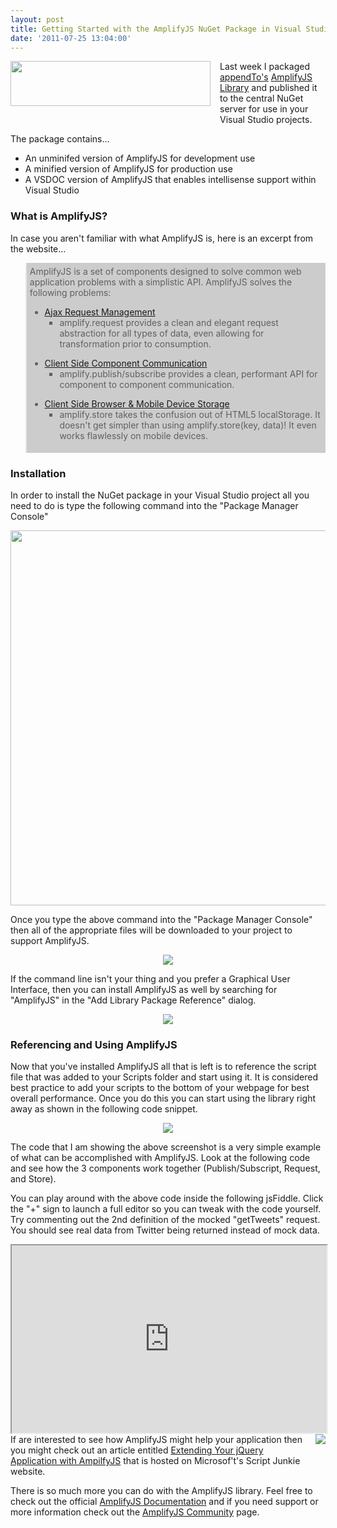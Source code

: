 ```yaml
---
layout: post
title: Getting Started with the AmplifyJS NuGet Package in Visual Studio
date: '2011-07-25 13:04:00'
---
```


<div class="separator" style="clear: both; text-align: left;">
<a href="http://amplifyjs.com/"><img border="0" height="72" src="http://1.bp.blogspot.com/-3o-RDSkTcqw/Tizmmsrug9I/AAAAAAAAJ40/gX5f9i8plYY/s320/Screen+Shot+2011-07-24+at+10.43.55+PM.png" style="float: left; padding-bottom: 15px; padding-right: 15px;" width="320" /></a>Last week I packaged <a href="http://appendto.com/" target="_blank">appendTo's</a> <a href="http://amplifyjs.com/">AmplifyJS Library</a> and published it to the central NuGet server for use in your Visual Studio projects. </div>

The package contains... 
<ul>
<li>An unminifed version of AmplifyJS for development use</li>
<li>A minified version of AmplifyJS for production use</li>
<li>A VSDOC version of AmplifyJS that enables intellisense support within Visual Studio</li>
</ul>

<h3>
What is AmplifyJS?</h3>

<div class="separator" style="clear: both; text-align: left;">
In case you aren't familiar with what AmplifyJS is, here is an&nbsp;excerpt&nbsp;from the website...</div>
<div class="separator" style="clear: both; text-align: left;">
</div>
<blockquote style="background-color: #cccccc; padding: 5px;">
AmplifyJS is a set of components designed to solve common web application problems with a simplistic API. AmplifyJS solves the following problems:

<ul>
<li><a href="http://amplifyjs.com/api/request/">Ajax Request Management</a>
<ul style="list-style-type: square;">
<li>amplify.request provides a clean and elegant request abstraction for all types of data, even allowing for transformation prior to consumption.</li>
</ul>
</li>
</ul>

<ul>
<li><a href="http://amplifyjs.com/api/pubsub/">Client Side Component Communication</a>
<ul style="list-style-type: square;">
<li>amplify.publish/subscribe provides a clean, performant API for component to component communication.</li>
</ul>
</li>
</ul>

<ul>
<li><a href="http://amplifyjs.com/api/store/">Client Side Browser &amp; Mobile Device Storage</a>
<ul style="list-style-type: square;">
<li>amplify.store takes the confusion out of HTML5 localStorage. It doesn't get simpler than using amplify.store(key, data)! It even works flawlessly on mobile devices.</li>
</ul>
</li>
</ul>
</blockquote>

<h3>
Installation</h3>

In order to install the NuGet package in your Visual Studio project all you need to do is type the following command into the "Package Manager Console"

<div class="separator" style="clear: both; text-align: center;">
<a href="http://nuget.org/List/Packages/AmplifyJS" imageanchor="1"><img border="0" src="http://2.bp.blogspot.com/-9APgSEZ3m-o/Tizlo2thHLI/AAAAAAAAJ4w/SISP77310Tg/s640/Screen+Shot+2011-07-24+at+10.39.47+PM.png" width="600" /></a></div>

Once you type the above command into the "Package Manager Console" then all of the appropriate files will be downloaded to your project to support AmplifyJS. 

<div class="separator" style="clear: both; text-align: center;">
<a href="http://1.bp.blogspot.com/-6NDMOEob6_k/Ti0A5UnwPFI/AAAAAAAAJ5I/woq8Ncc-KuM/s1600/AmplifyJSCommandLineNuGet.PNG" imageanchor="1"><img border="0" id=":current_picnik_image" src="http://4.bp.blogspot.com/-XxUFrjF_q1E/Ti0Ec_d550I/AAAAAAAAJ6E/eaCVaZRvLBo/s1600/15449696588_GmRWc.jpg" /></a></div>

If the command line isn't your thing and you prefer a Graphical User Interface, then you can install AmplifyJS as well by searching for "AmplifyJS" in the "Add Library Package Reference" dialog.  

<div class="separator" style="clear: both; text-align: center;">
<a href="http://1.bp.blogspot.com/-6NDMOEob6_k/Ti0A5UnwPFI/AAAAAAAAJ5I/woq8Ncc-KuM/s1600/AmplifyJSCommandLineNuGet.PNG" imageanchor="1"><img border="0" id=":current_picnik_image" src="http://3.bp.blogspot.com/-35AB4XiCRYI/Ti0DnXyyHyI/AAAAAAAAJ50/uR6fVwSU9MY/s1600/15449669924_q2gWs.jpg" /></a></div>

<h3>
Referencing and Using AmplifyJS</h3>

Now that you've installed AmplifyJS all that is left is to reference the script file that was added to your Scripts folder and start using it. It is considered best practice to add your scripts to the bottom of your webpage for best overall performance. Once you do this you can start using the library right away as shown in the following code snippet.

<div class="separator" style="clear: both; text-align: center;">
<a href="http://4.bp.blogspot.com/-ui9DjTSl1Zk/Ti0BDU3JsmI/AAAAAAAAJ5Q/xkAzctdahN4/s1600/AmplifyJSUsingInVisualStudio.PNG" imageanchor="1"><img border="0" id=":current_picnik_image" src="http://1.bp.blogspot.com/-aPFbJ2IkcY0/Ti0EG6Wy7BI/AAAAAAAAJ58/vR3p4VLZ8uw/s1600/15449690725_7Qj2x.jpg" /></a></div>

The code that I am showing the above screenshot is a very simple example of what can be accomplished with AmplifyJS. Look at the following code and see how the 3 components work together (Publish/Subscript, Request, and Store).

<script src="https://gist.github.com/1103608.js?file=amplifyjs-simple-twitter.js"></script>
You can play around with the above code inside the following jsFiddle. Click the "+" sign to launch a full editor so you can tweak with the code yourself. Try commenting out the 2nd definition of the mocked "getTweets" request. You should see real data from Twitter being returned instead of mock data. 

<iframe src="http://jsfiddle.net/elijahmanor/mTCzd/embedded/js,result" style="height: 300px; width: 100%;"></iframe>

<div class="separator" style="clear: both; text-align: left;">
<a href="http://msdn.microsoft.com/en-us/scriptjunkie/hh147623"><img border="0" src="http://1.bp.blogspot.com/-oRie__hCNxw/TizqicLwT6I/AAAAAAAAJ5E/wjLfXYX6Xwg/s1600/Screen+Shot+2011-07-24+at+11.00.48+PM.png" style="float: right; padding-bottom: 15px; padding-left: 15px;" /></a>If are interested to see how AmplifyJS might help your application then you might check out an article entitled <a href="http://msdn.microsoft.com/en-us/scriptjunkie/hh147623">Extending Your jQuery Application with AmpilfyJS</a> that is hosted on&nbsp;Microsof't's Script Junkie website.</div>

There is so much more you can do with the AmplifyJS library. Feel free to check out the official <a href="http://amplifyjs.com/api/request/" target="_blank">AmplifyJS Documentation</a> and if you need support or more information check out the <a href="http://amplifyjs.com/community/" target="_blank">AmplifyJS Community</a> page.
